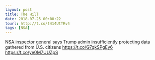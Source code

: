 ```yaml
---
layout: post
title: The Hill
date: 2018-07-25 00:00:22
tourl: http://t.co/t414UtTRv4
tags: [NSA]
---
```

NSA inspector general says Trump admin insufficiently protecting data gathered from U.S. citizens https://t.co/G7qkSPgEy6 https://t.co/ye0M7UUZpS
